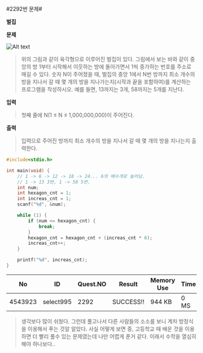 #2292번 문제#

**벌집**

**문제**

![Alt text](https://github.com/select995/TIL/blob/master/algorithm/img/image.png)

> 위의 그림과 같이 육각형으로 이루어진 벌집이 있다. 그림에서 보는 바와 같이 중앙의 방 1부터 시작해서 이웃하는 방에 돌아가면서 1씩 증가하는 번호를 주소로 매길 수 있다. 숫자 N이 주어졌을 때, 벌집의 중앙 1에서 N번 방까지 최소 개수의 방을 지나서 갈 때 몇 개의 방을 지나가는지(시작과 끝을 포함하여)를 계산하는 프로그램을 작성하시오. 예를 들면, 13까지는 3개, 58까지는 5개를 지난다.

**입력**
> 첫째 줄에 N(1 ≤ N ≤ 1,000,000,000)이 주어진다.

**출력**
> 입력으로 주어진 방까지 최소 개수의 방을 지나서 갈 때 몇 개의 방을 지나는지 출력한다.

``` c
#include<stdio.h>

int main(void) {
	// 1 -> 6 -> 12 -> 18 -> 24... 6의 배수개로 늘어남.
	// 1 -> 13 3번, 1 -> 58 5번.
	int num;
	int hexagon_cnt = 1;
	int increas_cnt = 1;
	scanf("%d", &num);

	while (1) {
		if (num <= hexagon_cnt) {
			break;
		}
		hexagon_cnt = hexagon_cnt + (increas_cnt * 6);
		increas_cnt++;
	}

	printf("%d", increas_cnt);
}
```

| No      | ID        | Quest.NO | Result    | Memory Use | Time | lanaguage | Code Length |
|---------|-----------|----------|-----------|------------|------|-----------|-------------|
| 4543923 | select995 | 2292     | SUCCESS!! | 944 KB     | 0 MS | C         | 377 B       |

> 생각보다 많이 쉬웠다. 그런데 풀고나서 다른 사람들의 소소를 보니 계차 방정식을 이용해서
> 푸는 것알 알았다. 사실 어떻게 보면 중, 고등학교 때 배운 것을 이용하면 더 빨리 풀수 있는 
> 문제였는데 나만 어렵게 푼거 같다. 이래서 수학을 열심히 해야 하나보다..